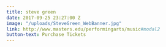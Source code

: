 ```yaml
---
title: steve green
date: 2017-09-25 23:27:00 Z
image: "/uploads/SteveGreen_WebBanner.jpg"
link: http://www.masters.edu/performingarts/music#modal2
button-text: Purchase Tickets
---
```


